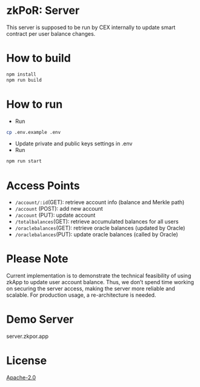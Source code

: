 # zkPoR: Server

This server is supposed to be run by CEX internally to update smart contract per user balance changes.

# How to build
```sh
npm install
npm run build
```

# How to run 
- Run
```sh
cp .env.example .env
```
- Update private and public keys settings in .env
- Run
```sh
npm run start
```

# Access Points
- `/account/:id`(GET): retrieve account info (balance and Merkle path)
- `/account` (POST): add new account
- `/account` (PUT): update account
- `/totalbalances`(GET): retrieve accumulated balances for all users
- `/oraclebalances`(GET): retrieve oracle balances (updated by Oracle)
- `/oraclebalances`(PUT): update oracle balances (called by Oracle)

# Please Note
Current implementation is to demonstrate the technical feasibility of using zkApp to update user account balance. Thus, we don’t spend time working on securing the server access, making the server more reliable and scalable. For production usage, a re-architecture is needed.

# Demo Server
server.zkpor.app

# License
[Apache-2.0](LICENSE)
